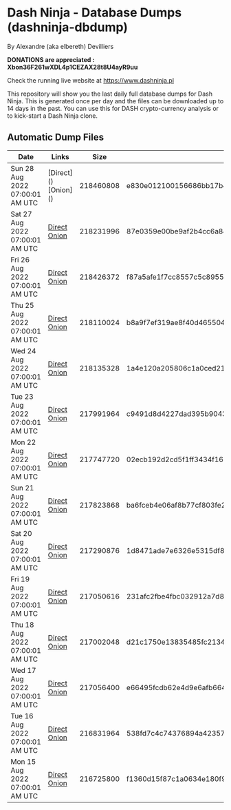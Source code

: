 # Dash Ninja - Database Dumps (dashninja-dbdump)
By Alexandre (aka elbereth) Devilliers

**DONATIONS are appreciated : Xbon36F261wXDL4p1CEZAX28t8U4ayR9uu**

Check the running live website at https://www.dashninja.pl

This repository will show you the last daily full database dumps for Dash Ninja. This is generated once per day and the files can be downloaded up to 14 days in the past.
You can use this for DASH crypto-currency analysis or to kick-start a Dash Ninja clone.


## Automatic Dump Files
| Date | Links | Size | SHA256 |
|--|--|--|--|
| Sun 28 Aug 2022 07:00:01 AM UTC | [Direct](</body></html>) [Onion](</body></html>) | 218460808 | e830e012100156686bb17b4db77f702be0eaada266e5bbac85846fc9d16039d9 | 
| Sat 27 Aug 2022 07:00:01 AM UTC | [Direct](https://oshi.at/oFsy) [Onion](http://5ety7tpkim5me6eszuwcje7bmy25pbtrjtue7zkqqgziljwqy3rrikqd.onion/oFsy) | 218231996 | 87e0359e00be9af2b4cc6a845212d531395ac330e8e32d730b6a0c829eb3b53c | 
| Fri 26 Aug 2022 07:00:01 AM UTC | [Direct](https://oshi.at/raEu) [Onion](http://5ety7tpkim5me6eszuwcje7bmy25pbtrjtue7zkqqgziljwqy3rrikqd.onion/raEu) | 218426372 | f87a5afe1f7cc8557c5c895526c7ab8c397ce36559b1d8c51705b12ef3a4b832 | 
| Thu 25 Aug 2022 07:00:01 AM UTC | [Direct](https://oshi.at/aYcC) [Onion](http://5ety7tpkim5me6eszuwcje7bmy25pbtrjtue7zkqqgziljwqy3rrikqd.onion/aYcC) | 218110024 | b8a9f7ef319ae8f40d4655047f62cc9cb11ab4983088ae3a6bb4794163e0ba0b | 
| Wed 24 Aug 2022 07:00:01 AM UTC | [Direct](https://oshi.at/xtvT) [Onion](http://5ety7tpkim5me6eszuwcje7bmy25pbtrjtue7zkqqgziljwqy3rrikqd.onion/xtvT) | 218135328 | 1a4e120a205806c1a0ced21c182e9fc2d14323bbb83d86c1224791bc85519f2e | 
| Tue 23 Aug 2022 07:00:01 AM UTC | [Direct](https://oshi.at/KwHp) [Onion](http://5ety7tpkim5me6eszuwcje7bmy25pbtrjtue7zkqqgziljwqy3rrikqd.onion/KwHp) | 217991964 | c9491d8d4227dad395b9043718ba9743afdcf84124d1fddd02242678026dafbc | 
| Mon 22 Aug 2022 07:00:01 AM UTC | [Direct](https://oshi.at/nxVb) [Onion](http://5ety7tpkim5me6eszuwcje7bmy25pbtrjtue7zkqqgziljwqy3rrikqd.onion/nxVb) | 217747720 | 02ecb192d2cd5f1ff3434f16b7e23ade44f777dd25bca0a0936135ae61c6f28a | 
| Sun 21 Aug 2022 07:00:01 AM UTC | [Direct](https://oshi.at/DwGN) [Onion](http://5ety7tpkim5me6eszuwcje7bmy25pbtrjtue7zkqqgziljwqy3rrikqd.onion/DwGN) | 217823868 | ba6fceb4e06af8b77cf803fe2c554592243d4b61c7d46a0bb2ce2a829f0d6f96 | 
| Sat 20 Aug 2022 07:00:01 AM UTC | [Direct](https://oshi.at/Ziac) [Onion](http://5ety7tpkim5me6eszuwcje7bmy25pbtrjtue7zkqqgziljwqy3rrikqd.onion/Ziac) | 217290876 | 1d8471ade7e6326e5315df8a267d423b372aa87c071e442c8bdf2aef38f5cb15 | 
| Fri 19 Aug 2022 07:00:01 AM UTC | [Direct](https://oshi.at/UCeL) [Onion](http://5ety7tpkim5me6eszuwcje7bmy25pbtrjtue7zkqqgziljwqy3rrikqd.onion/UCeL) | 217050616 | 231afc2fbe4fbc032912a7d83e4d317a23b81c90552bbdaa071785bc00899d5d | 
| Thu 18 Aug 2022 07:00:01 AM UTC | [Direct]() [Onion]() | 217002048 | d21c1750e13835485fc21340b9f232a1df1a260483f46e433d7f9e6fa353b53b | 
| Wed 17 Aug 2022 07:00:01 AM UTC | [Direct](https://oshi.at/DDai) [Onion](http://5ety7tpkim5me6eszuwcje7bmy25pbtrjtue7zkqqgziljwqy3rrikqd.onion/DDai) | 217056400 | e66495fcdb62e4d9e6afb6648ad08ace99732cda513db5dc68ca05f4d1794c19 | 
| Tue 16 Aug 2022 07:00:01 AM UTC | [Direct](https://oshi.at/xoSv) [Onion](http://5ety7tpkim5me6eszuwcje7bmy25pbtrjtue7zkqqgziljwqy3rrikqd.onion/xoSv) | 216831964 | 538fd7c4c74376894a423578033e64245e301e6c16664649981eced06b56d06a | 
| Mon 15 Aug 2022 07:00:01 AM UTC | [Direct](https://oshi.at/riPL) [Onion](http://5ety7tpkim5me6eszuwcje7bmy25pbtrjtue7zkqqgziljwqy3rrikqd.onion/riPL) | 216725800 | f1360d15f87c1a0634e180f9176d7dc5b512bf78c87d9f47acf65c2feeb6b558 | 
